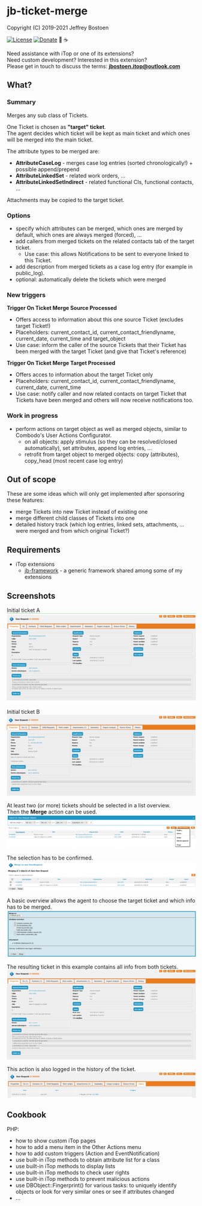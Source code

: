 # jb-ticket-merge
Copyright (C) 2019-2021 Jeffrey Bostoen

[![License](https://img.shields.io/github/license/jbostoen/iTop-custom-extensions)](https://github.com/jbostoen/iTop-custom-extensions/blob/master/license.md)
[![Donate](https://img.shields.io/badge/Donate-PayPal-green.svg)](https://www.paypal.me/jbostoen)
🍻 ☕

Need assistance with iTop or one of its extensions?  
Need custom development? Interested in this extension?  
Please get in touch to discuss the terms: **jbostoen.itop@outlook.com**


## What?

### Summary

Merges any sub class of Tickets.

One Ticket is chosen as **"target" ticket**.  
The agent decides which ticket will be kept as main ticket and which ones will be merged into the main ticket.  

The attribute types to be merged are:
* **AttributeCaseLog** - merges case log entries (sorted chronologically!) + possible append/prepend
* **AttributeLinkedSet** - related work orders, ...
* **AttributeLinkedSetIndirect** - related functional CIs, functional contacts, ...

Attachments may be copied to the target ticket.


### Options

* specify which attributes can be merged, which ones are merged by default, which ones are always merged (forced), ...
* add callers from merged tickets on the related contacts tab of the target ticket. 
  * Use case: this allows Notifications to be sent to everyone linked to this Ticket.
* add description from merged tickets as a case log entry (for example in public_log).
* optional: automatically delete the tickets which were merged

### New triggers

**Trigger On Ticket Merge Source Processed**
  * Offers access to information about this one source Ticket (excludes target Ticket!)
  * Placeholders: current_contact_id, current_contact_friendlyname, current_date, current_time and target_object
  * Use case: inform the caller of the source Tickets that their Ticket has been merged with the target Ticket (and give that Ticket's reference)
  
**Trigger On Ticket Merge Target Processed**
  * Offers acces to information about the target Ticket only
  * Placeholders: current_contact_id, current_contact_friendlyname, current_date, current_time
  * Use case: notify caller and now related contacts on target Ticket that Tickets have been merged and others will now receive notifications too.

### Work in progress

* perform actions on target object as well as merged objects, similar to Combodo's User Actions Configurator.
  * on all objects: apply stimulus (so they can be resolved/closed automatically), set attributes, append log entries, ...
  * retrofit from target object to merged objects: copy (attributes), copy_head (most recent case log entry)

## Out of scope

These are some ideas which will only get implemented after sponsoring these features:

* merge Tickets into new Ticket instead of existing one
* merge different child classes of Tickets into one
* detailed history track (which log entries, linked sets, attachments, ... were merged and from which original Ticket?)

## Requirements

* iTop extensions
  * [jb-framework](https://github.com/jbostoen/itop-jb-framework) - a generic framework shared among some of my extensions



## Screenshots

Initial ticket A  
![Step 0](screenshots/20190815_step_0_ticket1.PNG)

Initial ticket B  
![Step 0](screenshots/20190815_step_0_ticket2.PNG)

At least two (or more) tickets should be selected in a list overview.  
Then the **Merge** action can be used.  
![Step 1](screenshots/20190815_step_1_list_merge_menu.PNG)

The selection has to be confirmed.  
![Step 2](screenshots/20190815_step_2_confirm_selection.PNG)

A basic overview allows the agent to choose the target ticket and which info has to be merged.  
![Step 3](screenshots/20190815_step_3_confirm_attributes_and_target.PNG)

The resulting ticket in this example contains all info from both tickets.  
![Result](screenshots/20190815_result_ticket.PNG)

This action is also logged in the history of the ticket.  
![Result history](screenshots/20190815_result_ticket_history.PNG)

## Cookbook

PHP:
* how to show custom iTop pages
* how to add a menu item in the Other Actions menu
* how to add custom triggers (Action and EventNotification)
* use built-in iTop methods to obtain attribute list for a class
* use built-in iTop methods to display lists
* use built-in iTop methods to check user rights
* use built-in iTop methods to prevent malicious actions
* use DBObject::Fingerprint() for various tasks: to uniquely identify objects or look for very similar ones or see if attributes changed
* ...

